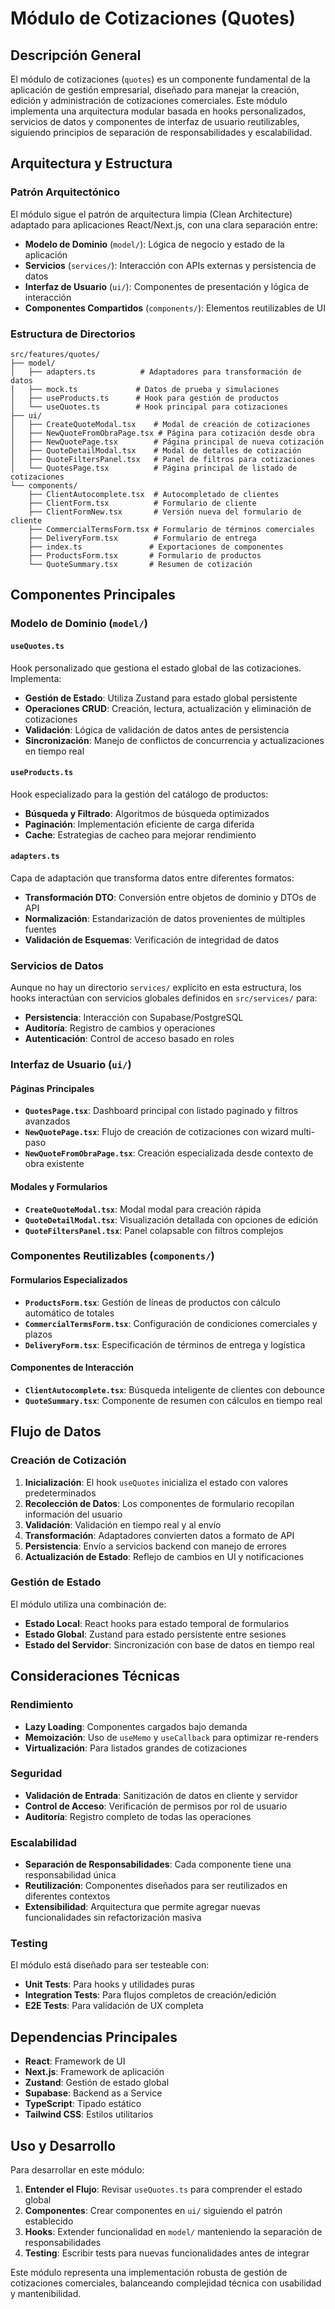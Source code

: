 # Módulo de Cotizaciones (Quotes)

## Descripción General

El módulo de cotizaciones (`quotes`) es un componente fundamental de la aplicación de gestión empresarial, diseñado para manejar la creación, edición y administración de cotizaciones comerciales. Este módulo implementa una arquitectura modular basada en hooks personalizados, servicios de datos y componentes de interfaz de usuario reutilizables, siguiendo principios de separación de responsabilidades y escalabilidad.

## Arquitectura y Estructura

### Patrón Arquitectónico

El módulo sigue el patrón de arquitectura limpia (Clean Architecture) adaptado para aplicaciones React/Next.js, con una clara separación entre:

- **Modelo de Dominio** (`model/`): Lógica de negocio y estado de la aplicación
- **Servicios** (`services/`): Interacción con APIs externas y persistencia de datos
- **Interfaz de Usuario** (`ui/`): Componentes de presentación y lógica de interacción
- **Componentes Compartidos** (`components/`): Elementos reutilizables de UI

### Estructura de Directorios

```text
src/features/quotes/
├── model/
│   ├── adapters.ts          # Adaptadores para transformación de datos
│   ├── mock.ts             # Datos de prueba y simulaciones
│   ├── useProducts.ts      # Hook para gestión de productos
│   └── useQuotes.ts        # Hook principal para cotizaciones
├── ui/
│   ├── CreateQuoteModal.tsx    # Modal de creación de cotizaciones
│   ├── NewQuoteFromObraPage.tsx # Página para cotización desde obra
│   ├── NewQuotePage.tsx        # Página principal de nueva cotización
│   ├── QuoteDetailModal.tsx    # Modal de detalles de cotización
│   ├── QuoteFiltersPanel.tsx   # Panel de filtros para cotizaciones
│   └── QuotesPage.tsx          # Página principal de listado de cotizaciones
└── components/
    ├── ClientAutocomplete.tsx  # Autocompletado de clientes
    ├── ClientForm.tsx          # Formulario de cliente
    ├── ClientFormNew.tsx       # Versión nueva del formulario de cliente
    ├── CommercialTermsForm.tsx # Formulario de términos comerciales
    ├── DeliveryForm.tsx        # Formulario de entrega
    ├── index.ts               # Exportaciones de componentes
    ├── ProductsForm.tsx       # Formulario de productos
    └── QuoteSummary.tsx       # Resumen de cotización
```

## Componentes Principales

### Modelo de Dominio (`model/`)

#### `useQuotes.ts`

Hook personalizado que gestiona el estado global de las cotizaciones. Implementa:

- **Gestión de Estado**: Utiliza Zustand para estado global persistente
- **Operaciones CRUD**: Creación, lectura, actualización y eliminación de cotizaciones
- **Validación**: Lógica de validación de datos antes de persistencia
- **Sincronización**: Manejo de conflictos de concurrencia y actualizaciones en tiempo real

#### `useProducts.ts`

Hook especializado para la gestión del catálogo de productos:

- **Búsqueda y Filtrado**: Algoritmos de búsqueda optimizados
- **Paginación**: Implementación eficiente de carga diferida
- **Cache**: Estrategias de cacheo para mejorar rendimiento

#### `adapters.ts`

Capa de adaptación que transforma datos entre diferentes formatos:

- **Transformación DTO**: Conversión entre objetos de dominio y DTOs de API
- **Normalización**: Estandarización de datos provenientes de múltiples fuentes
- **Validación de Esquemas**: Verificación de integridad de datos

### Servicios de Datos

Aunque no hay un directorio `services/` explícito en esta estructura, los hooks interactúan con servicios globales definidos en `src/services/` para:

- **Persistencia**: Interacción con Supabase/PostgreSQL
- **Auditoría**: Registro de cambios y operaciones
- **Autenticación**: Control de acceso basado en roles

### Interfaz de Usuario (`ui/`)

#### Páginas Principales

- **`QuotesPage.tsx`**: Dashboard principal con listado paginado y filtros avanzados
- **`NewQuotePage.tsx`**: Flujo de creación de cotizaciones con wizard multi-paso
- **`NewQuoteFromObraPage.tsx`**: Creación especializada desde contexto de obra existente

#### Modales y Formularios

- **`CreateQuoteModal.tsx`**: Modal modal para creación rápida
- **`QuoteDetailModal.tsx`**: Visualización detallada con opciones de edición
- **`QuoteFiltersPanel.tsx`**: Panel colapsable con filtros complejos

### Componentes Reutilizables (`components/`)

#### Formularios Especializados

- **`ProductsForm.tsx`**: Gestión de líneas de productos con cálculo automático de totales
- **`CommercialTermsForm.tsx`**: Configuración de condiciones comerciales y plazos
- **`DeliveryForm.tsx`**: Especificación de términos de entrega y logística

#### Componentes de Interacción

- **`ClientAutocomplete.tsx`**: Búsqueda inteligente de clientes con debounce
- **`QuoteSummary.tsx`**: Componente de resumen con cálculos en tiempo real

## Flujo de Datos

### Creación de Cotización

1. **Inicialización**: El hook `useQuotes` inicializa el estado con valores predeterminados
2. **Recolección de Datos**: Los componentes de formulario recopilan información del usuario
3. **Validación**: Validación en tiempo real y al envío
4. **Transformación**: Adaptadores convierten datos a formato de API
5. **Persistencia**: Envío a servicios backend con manejo de errores
6. **Actualización de Estado**: Reflejo de cambios en UI y notificaciones

### Gestión de Estado

El módulo utiliza una combinación de:

- **Estado Local**: React hooks para estado temporal de formularios
- **Estado Global**: Zustand para estado persistente entre sesiones
- **Estado del Servidor**: Sincronización con base de datos en tiempo real

## Consideraciones Técnicas

### Rendimiento

- **Lazy Loading**: Componentes cargados bajo demanda
- **Memoización**: Uso de `useMemo` y `useCallback` para optimizar re-renders
- **Virtualización**: Para listados grandes de cotizaciones

### Seguridad

- **Validación de Entrada**: Sanitización de datos en cliente y servidor
- **Control de Acceso**: Verificación de permisos por rol de usuario
- **Auditoría**: Registro completo de todas las operaciones

### Escalabilidad

- **Separación de Responsabilidades**: Cada componente tiene una responsabilidad única
- **Reutilización**: Componentes diseñados para ser reutilizados en diferentes contextos
- **Extensibilidad**: Arquitectura que permite agregar nuevas funcionalidades sin refactorización masiva

### Testing

El módulo está diseñado para ser testeable con:

- **Unit Tests**: Para hooks y utilidades puras
- **Integration Tests**: Para flujos completos de creación/edición
- **E2E Tests**: Para validación de UX completa

## Dependencias Principales

- **React**: Framework de UI
- **Next.js**: Framework de aplicación
- **Zustand**: Gestión de estado global
- **Supabase**: Backend as a Service
- **TypeScript**: Tipado estático
- **Tailwind CSS**: Estilos utilitarios

## Uso y Desarrollo

Para desarrollar en este módulo:

1. **Entender el Flujo**: Revisar `useQuotes.ts` para comprender el estado global
2. **Componentes**: Crear componentes en `ui/` siguiendo el patrón establecido
3. **Hooks**: Extender funcionalidad en `model/` manteniendo la separación de responsabilidades
4. **Testing**: Escribir tests para nuevas funcionalidades antes de integrar

Este módulo representa una implementación robusta de gestión de cotizaciones comerciales, balanceando complejidad técnica con usabilidad y mantenibilidad.
